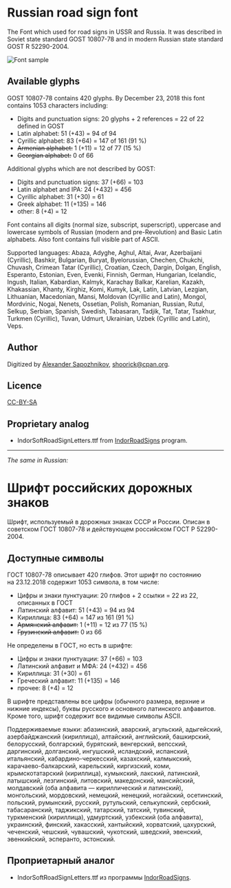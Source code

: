 Russian road sign font
======================

The Font which used for road signs in USSR and Russia.
It was described in Soviet state standard GOST 10807-78 and
in modern Russian state standard GOST R 52290-2004.

![Font sample](http://habrastorage.org/storage2/fb7/716/823/fb771682308a41efbfd9082e7633f7e2.png)

Available glyphs
----------------

GOST 10807-78 contains 420 glyphs.
By December 23, 2018 this font contains 1053 characters including:

* Digits and punctuation signs: 20 glyphs + 2 references = 22 of 22 defined in GOST
* Latin alphabet: 51 (+43) = 94 of 94
* Cyrillic alphabet: 83 (+64) = 147 of 161 (91 %)
* ~~Armenian alphabet:~~ 1 (+11) = 12 of 77 (15 %)
* ~~Georgian alphabet:~~ 0 of 66

Additional glyphs which are not described by GOST:

* Digits and punctuation signs: 37 (+66) = 103
* Latin alphabet and IPA: 24 (+432) = 456
* Cyrillic alphabet: 31 (+30) = 61
* Greek alphabet: 11 (+135) = 146
* other: 8 (+4) = 12

Font contains all digits (normal size, subscript, superscript),
uppercase and lowercase symbols of Russian (modern and pre-Revolution)
and Basic Latin alphabets. Also font contains full visible part of ASCII.

Supported languages:
Abaza, Adyghe, Aghul, Altai, Avar, Azerbaijani (Cyrillic), Bashkir, Bulgarian,
Buryat, Byelorussian, Chechen, Chukchi, Chuvash, Crimean Tatar (Cyrillic),
Croatian, Czech, Dargin, Dolgan, English, Esperanto, Estonian, Even, Evenki,
Finnish, German, Hungarian, Icelandic, Ingush, Italian, Kabardian, Kalmyk,
Karachay Balkar, Karelian, Kazakh, Khakassian, Khanty, Kirghiz, Komi, Kumyk,
Lak, Latin, Latvian, Lezgian, Lithuanian, Macedonian, Mansi, Moldovan (Cyrillic
and Latin), Mongol, Mordvinic, Nogai, Nenets, Ossetian, Polish, Romanian,
Russian, Rutul, Selkup, Serbian, Spanish, Swedish, Tabasaran, Tadjik, Tat,
Tatar, Tsakhur, Turkmen (Cyrillic), Tuvan, Udmurt, Ukrainian,
Uzbek (Cyrillic and Latin), Veps.

Author
------

Digitized by [Alexander Sapozhnikov](http://shoorick.ru/), <shoorick@cpan.org>.

Licence
-------

[CC-BY-SA](http://creativecommons.org/licenses/by-sa/3.0/)

Proprietary analog
------------------

* IndorSoftRoadSignLetters.ttf from
[IndorRoadSigns](http://www.indorsoft.ru/products/roadsigns/) program.

--------------------------------------------------
_The same in Russian:_

Шрифт российских дорожных знаков
================================

Шрифт, используемый в дорожных знаках СССР и России.
Описан в советском ГОСТ 10807-78 и действующем российском ГОСТ Р 52290-2004.

Доступные символы
----------------

ГОСТ 10807-78 описывает 420 глифов.
Этот шрифт по состоянию на 23.12.2018 содержит 1053 символа, в том числе:

* Цифры и знаки пунктуации: 20 глифов + 2 ссылки = 22 из 22, описанных в ГОСТ
* Латинский алфавит: 51 (+43) = 94 из 94
* Кириллица: 83 (+64) = 147 из 161 (91 %)
* ~~Армянский алфавит:~~ 1 (+11) = 12 из 77 (15 %)
* ~~Грузинский алфавит:~~ 0 из 66

Не определены в ГОСТ, но есть в шрифте:

* Цифры и знаки пунктуации: 37 (+66) = 103
* Латинский алфавит и МФА: 24 (+432) = 456
* Кириллица: 31 (+30) = 61
* Греческий алфавит: 11 (+135) = 146
* прочее: 8 (+4) = 12

В шрифте представлены все цифры (обычного размера, верхние и нижние индексы),
буквы русского и основного латинского алфавитов. Кроме того, шрифт содержит все
видимые символы ASCII.

Поддерживаемые языки:
абазинский, аварский, агульский, адыгейский, азербайджанский (кириллица),
алтайский, английский, башкирский, белорусский, болгарский, бурятский,
венгерский, вепсский, даргинский, долганский, ингушский, исландский, испанский,
итальянский, кабардино-черкесский, казахский, калмыкский, карачаево-балкарский,
карельский, киргизский, коми, крымскотатарский (кириллица), кумыкский, лакский,
латинский, латышский, лезгинский, литовский, македонский, мансийский,
молдавский (оба алфавита — кириллический и латинский), монгольский, мордовский,
немецкий, ненецкий, ногайский, осетинский, польский, румынский, русский,
рутульский, селькупский, сербский, табасаранский, таджикский, татарский,
татский, тувинский, туркменский (кириллица), удмуртский, узбекский (оба
алфавита), украинский, финский, хакасский, хантыйский, хорватский, цахурский,
чеченский, чешский, чувашский, чукотский, шведский, эвенский, эвенкийский,
эсперанто, эстонский.

Проприетарный аналог
--------------------

* IndorSoftRoadSignLetters.ttf из программы
[IndorRoadSigns](http://www.indorsoft.ru/products/roadsigns/).
